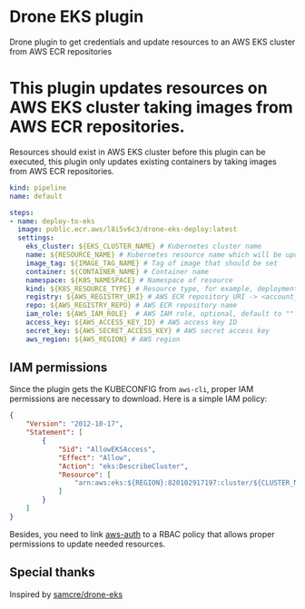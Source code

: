 # Drone EKS plugin
Drone plugin to get credentials and update resources to an AWS EKS cluster from AWS ECR repositories

# This plugin updates resources on AWS EKS cluster taking images from AWS ECR repositories.
Resources should exist in AWS EKS cluster before this plugin can be executed, this plugin only updates existing containers by taking images from AWS ECR repositories.

```yaml
kind: pipeline
name: default

steps:
- name: deploy-to-eks
  image: public.ecr.aws/l8i5v6c3/drone-eks-deploy:latest
  settings:
    eks_cluster: ${EKS_CLUSTER_NAME} # Kubernetes cluster name
    name: ${RESOURCE_NAME} # Kubernetes resource name which will be updated
    image_tag: ${IMAGE_TAG_NAME} # Tag of image that should be set
    container: ${CONTAINER_NAME} # Container name
    namespace: ${K8S_NAMESPACE} # Namespace of resource
    kind: ${K8S_RESOURCE_TYPE} # Resource type, for example, deployment.apps
    registry: ${AWS_REGISTRY_URI} # AWS ECR repository URI -> <account_number>.dkr.ecr.<region>.amazonaws.com
    repo: ${AWS_REGISTRY_REPO} # AWS ECR repository name
    iam_role: ${AWS_IAM_ROLE}  # AWS IAM role, optional, default to ""
    access_key: ${AWS_ACCESS_KEY_ID} # AWS access key ID
    secret_key: ${AWS_SECRET_ACCESS_KEY} # AWS secret access key
    aws_region: ${AWS_REGION} # AWS region
```

## IAM permissions
Since the plugin gets the KUBECONFIG from `aws-cli`, proper IAM permissions are necessary to download. Here is a simple IAM policy:

```json
{
    "Version": "2012-10-17",
    "Statement": [
        {
            "Sid": "AllowEKSAccess",
            "Effect": "Allow",
            "Action": "eks:DescribeCluster",
            "Resource": [
                "arn:aws:eks:${REGION}:820102917197:cluster/${CLUSTER_NAME}"
            ]
        }
    ]
}
```
Besides, you need to link [aws-auth](https://docs.aws.amazon.com/eks/latest/userguide/managing-auth.html) to a RBAC policy that allows proper permissions to update needed resources.

## Special thanks
Inspired by [samcre/drone-eks](https://github.com/samcre/drone-eks)
